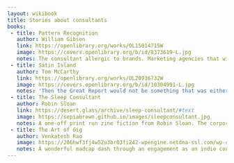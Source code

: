 ```yaml
---
layout: wikibook
title: Stories about consultants
books:
 - title: Pattern Recognition
   author: William Gibson
   link: https://openlibrary.org/works/OL15014715W
   image: https://covers.openlibrary.org/b/id/8373619-L.jpg
   notes: The consultant allergic to brands. Marketing agencies that wield global influence over culture.
 - title: Satin Island
   author: Tom McCarthy
   link: https://openlibrary.org/works/OL20936732W
   image: https://covers.openlibrary.org/b/id/10304991-L.jpg
   notes: 'Then the Great Report would not be something that was either to-come or completed, in-the-past: it would be all now. Present-tense anthropology; anthropology as way-of-life. That was it: Present-Tense Anthropology™; an anthropology that bathed in presence, and in nowness—bathed in it as in a deep, bubbling and nymph-saturated well. And yet … And yet … And yet. The Great Report still had to be composed. That was the deal: with Peyman, with the age. Even if it wasn’t composed in a way that conformed to any previous anthropological model, it nonetheless had, somehow, to find a form. It was all a question of form. What fluid, morphing hybrid could I come up with to be equal to that task? What medium, or media, would it inhabit? Would it tell a story? If so, how, and about what, or whom? If not, how would it all congeal, around what cohere? How could I elevate the photos I had pinned about my walls, the sketches, doodles, musings, all the stuff cached on my hard-drive, the audio-files and diaries not my own—how could I elevate all these from secondary sources to be quantified, sucked dry, then cast away, to primary players in this story, or non-story? Above and beyond this, how could life as lived become transmogrified from field-work into work, the Work?'
 - title: The Sleep Consultant
   author: Robin Sloan
   link: https://desert.glass/archive/sleep-consultant/#text
   image: https://sepiabrown.github.io/images/sleepconsultant.jpg
   notes: A one-off print run zine fiction from Robin Sloan. The corporate sleep consultant asleep for 5 years. <a href='https://desert.glass/archive/sleep-consultant/#text'>Now online!</a>
 - title: The Art of Gig
   author: Venkatesh Rao
   image: https://206hwf3fj4w52u3br03fi242-wpengine.netdna-ssl.com/wp-content/uploads/2015/03/16panel.png
   notes: A wonderful madcap dash through an engagement as an indie consultant deploying <em>Structured Conversation Operations</em> and encountering McKinsey (who come in like a SWAT team). Love it. <a href='https://www.ribbonfarm.com/2015/03/19/the-art-of-gig/'>Read it here</a>. 
---
```

